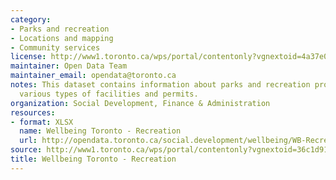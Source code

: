 ```yaml
---
category:
- Parks and recreation
- Locations and mapping
- Community services
license: http://www1.toronto.ca/wps/portal/contentonly?vgnextoid=4a37e03bb8d1e310VgnVCM10000071d60f89RCRD
maintainer: Open Data Team
maintainer_email: opendata@toronto.ca
notes: This dataset contains information about parks and recreation programs, registration,
  various types of facilities and permits.
organization: Social Development, Finance & Administration
resources:
- format: XLSX
  name: Wellbeing Toronto - Recreation
  url: http://opendata.toronto.ca/social.development/wellbeing/WB-Recreation.xlsx
source: http://www1.toronto.ca/wps/portal/contentonly?vgnextoid=36c1d914ec71b410VgnVCM10000071d60f89RCRD&vgnextchannel=1a66e03bb8d1e310VgnVCM10000071d60f89RCRD
title: Wellbeing Toronto - Recreation
---
```

